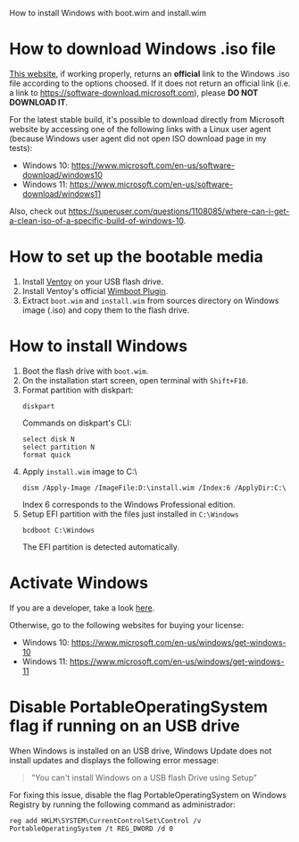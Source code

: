 How to install Windows with boot.wim and install.wim

How to download Windows .iso file
===========================================================================

[This website](https://tb.rg-adguard.net/public.php), if working properly,
returns an **official** link to the Windows .iso file according to the
options choosed. If it does not return an official link (i.e. a link to
https://software-download.microsoft.com), please **DO NOT DOWNLOAD IT**.

For the latest stable build, it's possible to download directly from
Microsoft website by accessing one of the following links with a Linux
user agent (because Windows user agent did not open ISO download page in
my tests):

- Windows 10: <https://www.microsoft.com/en-us/software-download/windows10>
- Windows 11: <https://www.microsoft.com/en-us/software-download/windows11>

Also, check out <https://superuser.com/questions/1108085/where-can-i-get-a-clean-iso-of-a-specific-build-of-windows-10>.

How to set up the bootable media
===========================================================================

1. Install [Ventoy](https://github.com/ventoy/Ventoy) on your USB flash
   drive.
2. Install Ventoy's official [Wimboot Plugin](https://www.ventoy.net/en/plugin_wimboot.html).
3. Extract `boot.wim` and `install.wim` from sources directory on Windows
   image (.iso) and copy them to the flash drive.

How to install Windows
===========================================================================

1. Boot the flash drive with `boot.wim`.
2. On the installation start screen, open terminal with `Shift+F10`.
3. Format partition with diskpart:
     ```
     diskpart
     ```
   Commands on diskpart's CLI:
     ```
     select disk N
     select partition N
     format quick
     ```
4. Apply `install.wim` image to C:\
     ```
     dism /Apply-Image /ImageFile:D:\install.wim /Index:6 /ApplyDir:C:\
     ```
     Index 6 corresponds to the Windows Professional edition.
5. Setup EFI partition with the files just installed in `C:\Windows`
     ```
     bcdboot C:\Windows
     ```
     The EFI partition is detected automatically.

Activate Windows
===========================================================================

If you are a developer, take a look [here](https://github.com/pasqualirb/MicrosoftLovesDevelopers).

Otherwise, go to the following websites for buying your license:

- Windows 10: https://www.microsoft.com/en-us/windows/get-windows-10
- Windows 11: https://www.microsoft.com/en-us/windows/get-windows-11

Disable PortableOperatingSystem flag if running on an USB drive
===========================================================================

When Windows is installed on an USB drive, Windows Update does not install
updates and displays the following error message:

> "You can't install Windows on a USB flash Drive using Setup"

For fixing this issue, disable the flag PortableOperatingSystem on Windows
Registry by running the following command as administrador:

```
reg add HKLM\SYSTEM\CurrentControlSet\Control /v PortableOperatingSystem /t REG_DWORD /d 0
```
